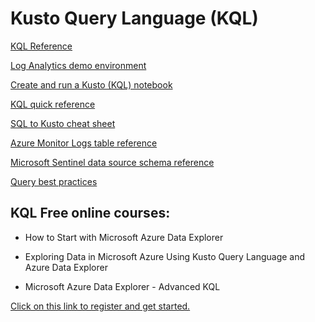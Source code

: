 # Kusto Query Language (KQL)
[KQL Reference](https://docs.microsoft.com/en-us/azure/data-explorer/kusto/query/) 

[Log Analytics demo environment](https://portal.loganalytics.io/demo) 

[Create and run a Kusto (KQL) notebook](https://docs.microsoft.com/en-us/sql/azure-data-studio/notebooks/notebooks-kusto-kernel?view=sql-server-ver16) 

[KQL quick reference](https://docs.microsoft.com/en-us/azure/data-explorer/kql-quick-reference)

[SQL to Kusto cheat sheet](https://docs.microsoft.com/en-us/azure/data-explorer/kusto/query/sqlcheatsheet)

[Azure Monitor Logs table reference](https://docs.microsoft.com/en-us/azure/azure-monitor/reference/tables/tables-category)

[Microsoft Sentinel data source schema reference](https://docs.microsoft.com/en-us/azure/sentinel/data-source-schema-reference)

[Query best practices](https://docs.microsoft.com/en-us/azure/data-explorer/kusto/query/best-practices)

KQL Free online courses:
--
* How to Start with Microsoft Azure Data Explorer

* Exploring Data in Microsoft Azure Using Kusto Query Language and Azure Data Explorer

* Microsoft Azure Data Explorer - Advanced KQL

[Click on this link to register and get started.](https://www.pluralsight.com/partners/microsoft/azure-data-explorer)


